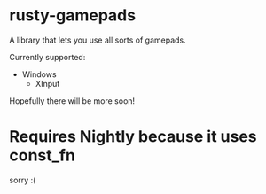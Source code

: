 # rusty-gamepads

A library that lets you use all sorts of gamepads.

Currently supported:

* Windows
  * XInput

Hopefully there will be more soon!

# Requires Nightly because it uses const_fn

sorry :(
